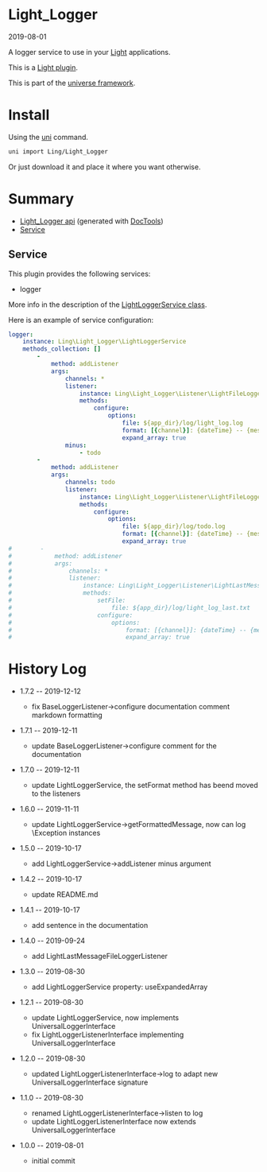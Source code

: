 Light_Logger
===========
2019-08-01



A logger service to use in your [Light](https://github.com/lingtalfi/Light) applications.

This is a [Light plugin](https://github.com/lingtalfi/Light/blob/master/doc/pages/plugin.md).


This is part of the [universe framework](https://github.com/karayabin/universe-snapshot).



Install
==========
Using the [uni](https://github.com/lingtalfi/universe-naive-importer) command.
```bash
uni import Ling/Light_Logger
```

Or just download it and place it where you want otherwise.






Summary
===========
- [Light_Logger api](https://github.com/lingtalfi/Light_Logger/blob/master/doc/api/Ling/Light_Logger.md) (generated with [DocTools](https://github.com/lingtalfi/DocTools))
- [Service](#service)


Service
---------

This plugin provides the following services:

- logger


More info in the description of the [LightLoggerService class](https://github.com/lingtalfi/Light_Logger/blob/master/doc/api/Ling/Light_Logger/LightLoggerService.md).



Here is an example of service configuration:

```yaml
logger:
    instance: Ling\Light_Logger\LightLoggerService
    methods_collection: []
        -
            method: addListener
            args:
                channels: *
                listener:
                    instance: Ling\Light_Logger\Listener\LightFileLoggerListener
                    methods:
                        configure:
                            options:
                                file: ${app_dir}/log/light_log.log
                                format: [{channel}]: {dateTime} -- {message}
                                expand_array: true
                minus:
                    - todo
        -
            method: addListener
            args:
                channels: todo
                listener:
                    instance: Ling\Light_Logger\Listener\LightFileLoggerListener
                    methods:
                        configure:
                            options:
                                file: ${app_dir}/log/todo.log
                                format: [{channel}]: {dateTime} -- {message}
                                expand_array: true
#        -
#            method: addListener
#            args:
#                channels: *
#                listener:
#                    instance: Ling\Light_Logger\Listener\LightLastMessageFileLoggerListener
#                    methods:
#                        setFile:
#                            file: ${app_dir}/log/light_log_last.txt
#                        configure:
#                            options:
#                                format: [{channel}]: {dateTime} -- {message}
#                                expand_array: true
```



History Log
=============

- 1.7.2 -- 2019-12-12

    - fix BaseLoggerListener->configure documentation comment markdown formatting 
    
- 1.7.1 -- 2019-12-11

    - update BaseLoggerListener->configure comment for the documentation 
    
- 1.7.0 -- 2019-12-11

    - update LightLoggerService, the setFormat method has beend moved to the listeners 

- 1.6.0 -- 2019-11-11

    - update LightLoggerService->getFormattedMessage, now can log \Exception instances
    
- 1.5.0 -- 2019-10-17

    - add LightLoggerService->addListener minus argument
    
- 1.4.2 -- 2019-10-17

    - update README.md
    
- 1.4.1 -- 2019-10-17

    - add sentence in the documentation
    
- 1.4.0 -- 2019-09-24

    - add LightLastMessageFileLoggerListener
    
- 1.3.0 -- 2019-08-30

    - add LightLoggerService property: useExpandedArray
    
- 1.2.1 -- 2019-08-30

    - update LightLoggerService, now implements UniversalLoggerInterface
    - fix LightLoggerListenerInterface implementing UniversalLoggerInterface
    
- 1.2.0 -- 2019-08-30

    - updated LightLoggerListenerInterface->log to adapt new UniversalLoggerInterface signature
    
- 1.1.0 -- 2019-08-30

    - renamed LightLoggerListenerInterface->listen to log
    - update LightLoggerListenerInterface now extends UniversalLoggerInterface
    
- 1.0.0 -- 2019-08-01

    - initial commit